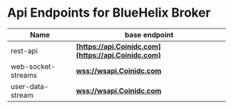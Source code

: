 # Api Endpoints for BlueHelix Broker

Name | base endpoint
------------ | ------------
rest-api | **[https://api.Coinidc.com](https://api.Coinidc.com)**
web-socket-streams | **[wss://wsapi.Coinidc.com](wss://wsapi.Coinidc.com)**
user-data-stream | **[wss://wsapi.Coinidc.com](wss://wsapi.Coinidc.com)**

